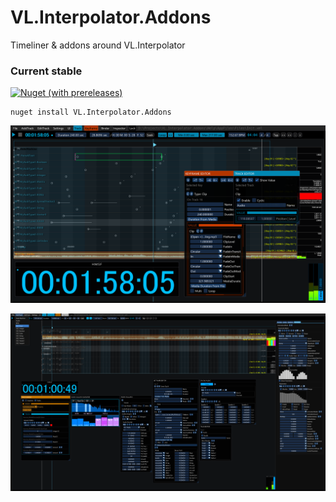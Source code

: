 # VL.Interpolator.Addons
Timeliner & addons around VL.Interpolator

### Current stable
[![Nuget (with prereleases)](https://img.shields.io/nuget/vpre/VL.Interpolator?logo=nuget&style=flat-square)](https://www.nuget.org/packages/VL.Interpolator.Addons/)
```
nuget install VL.Interpolator.Addons
```
![](/Assets/Pictures/Timeliner_11.png)

![](Assets//Pictures/Timeliner_01.png)
